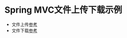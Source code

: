 # Spring MVC文件上传下载示例
- 文件上传[参考](http://hmkcode.com/spring-mvc-upload-file-ajax-jquery-formdata/)
- 文件下载[参考](http://www.codejava.net/frameworks/spring/spring-mvc-sample-application-for-downloading-files)
